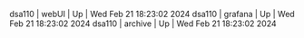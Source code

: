dsa110 | webUI | Up | Wed Feb 21 18:23:02 2024
dsa110 | grafana | Up | Wed Feb 21 18:23:02 2024
dsa110 | archive | Up | Wed Feb 21 18:23:02 2024
